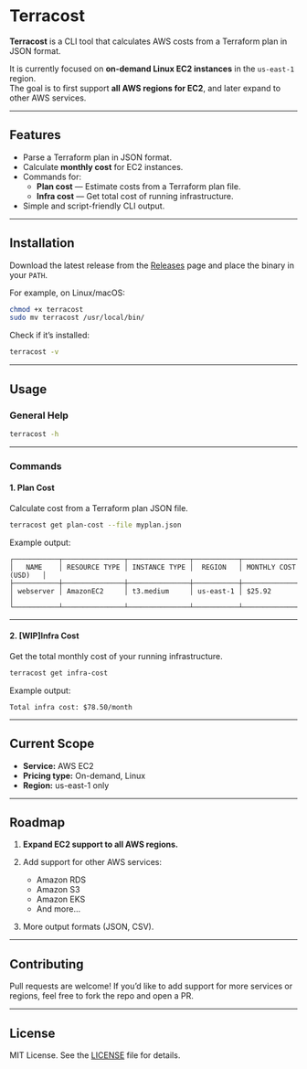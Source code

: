 # Terracost

**Terracost** is a CLI tool that calculates AWS costs from a Terraform plan in JSON format.  

It is currently focused on **on-demand Linux EC2 instances** in the `us-east-1` region.  
The goal is to first support **all AWS regions for EC2**, and later expand to other AWS services.

---

## Features

- Parse a Terraform plan in JSON format.
- Calculate **monthly cost** for EC2 instances.
- Commands for:
  - **Plan cost** — Estimate costs from a Terraform plan file.
  - **Infra cost** — Get total cost of running infrastructure.
- Simple and script-friendly CLI output.

---

## Installation

Download the latest release from the [Releases](https://github.com/krishnaduttPanchagnula/terracost/releases) page and place the binary in your `PATH`.

For example, on Linux/macOS:

```bash
chmod +x terracost
sudo mv terracost /usr/local/bin/
````

Check if it’s installed:

```bash
terracost -v
```

---

## Usage

### General Help

```bash
terracost -h
```

---

### Commands

#### 1. **Plan Cost**

Calculate cost from a Terraform plan JSON file.

```bash
terracost get plan-cost --file myplan.json
```

Example output:

```
┌───────────┬───────────────┬───────────────┬───────────┬───────────────────────┐
│   NAME    │ RESOURCE TYPE │ INSTANCE TYPE │  REGION   │ MONTHLY COST  (USD)   │
├───────────┼───────────────┼───────────────┼───────────┼───────────────────────┤
│ webserver │ AmazonEC2     │ t3.medium     │ us-east-1 │ $25.92                │
└───────────┴───────────────┴───────────────┴───────────┴───────────────────────┘

```

---

#### 2. **[WIP]Infra Cost**

Get the total monthly cost of your running infrastructure.

```bash
terracost get infra-cost
```

Example output:

```
Total infra cost: $78.50/month
```

---

## Current Scope

* **Service:** AWS EC2
* **Pricing type:** On-demand, Linux
* **Region:** us-east-1 only

---

## Roadmap

1. **Expand EC2 support to all AWS regions.**
2. Add support for other AWS services:

   * Amazon RDS
   * Amazon S3
   * Amazon EKS
   * And more…
4. More output formats (JSON, CSV).

---
## Contributing

Pull requests are welcome!
If you’d like to add support for more services or regions, feel free to fork the repo and open a PR.

---

## License

MIT License. See the [LICENSE](LICENSE) file for details.
